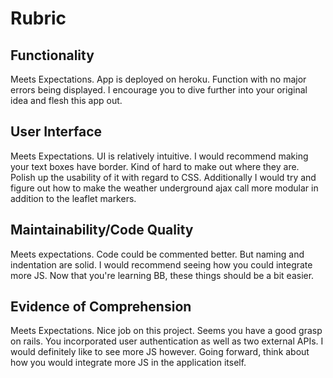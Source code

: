 # Rubric

## Functionality
Meets Expectations. App is deployed on heroku. Function with no major errors being displayed. I encourage you to dive further into your original idea and flesh this app out.

## User Interface
Meets Expectations. UI is relatively intuitive. I would recommend making your text boxes have border. Kind of hard to make out where they are. Polish up the usability of it with regard to CSS. Additionally I would try and figure out how to make the weather underground ajax call more modular in addition to the leaflet markers.

## Maintainability/Code Quality
Meets expectations. Code could be commented better. But naming and indentation are solid. I would recommend seeing how you could integrate more JS. Now that you're learning BB, these things should be a bit easier.

## Evidence of Comprehension
Meets Expectations. Nice job on this project. Seems you have a good grasp on rails. You incorporated user authentication as well as two external APIs. I would definitely like to see more JS however. Going forward, think about how you would integrate more JS in the application itself.

